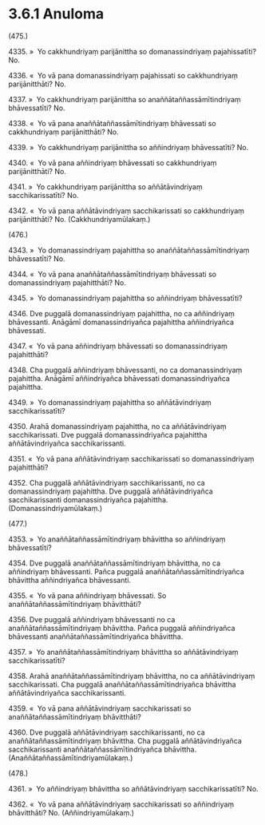 # 3.6.1 Anuloma

(475.)

4335\. »  Yo cakkhundriyaṃ parijānittha so domanassindriyaṃ pajahissatīti? No.

4336\. «  Yo vā pana domanassindriyaṃ pajahissati so cakkhundriyaṃ parijānitthāti? No.

4337\. »  Yo cakkhundriyaṃ parijānittha so anaññātaññassāmītindriyaṃ bhāvessatīti? No.

4338\. «  Yo vā pana anaññātaññassāmītindriyaṃ bhāvessati so cakkhundriyaṃ parijānitthāti? No.

4339\. »  Yo cakkhundriyaṃ parijānittha so aññindriyaṃ bhāvessatīti? No.

4340\. «  Yo vā pana aññindriyaṃ bhāvessati so cakkhundriyaṃ parijānitthāti? No.

4341\. »  Yo cakkhundriyaṃ parijānittha so aññātāvindriyaṃ sacchikarissatīti? No.

4342\. «  Yo vā pana aññātāvindriyaṃ sacchikarissati so cakkhundriyaṃ parijānitthāti? No. (Cakkhundriyamūlakaṃ.)

(476.)

4343\. »  Yo domanassindriyaṃ pajahittha so anaññātaññassāmītindriyaṃ bhāvessatīti? No.

4344\. «  Yo vā pana anaññātaññassāmītindriyaṃ bhāvessati so domanassindriyaṃ pajahitthāti? No.

4345\. »  Yo domanassindriyaṃ pajahittha so aññindriyaṃ bhāvessatīti?

4346\. Dve puggalā domanassindriyaṃ pajahittha, no ca aññindriyaṃ bhāvessanti. Anāgāmī domanassindriyañca pajahittha aññindriyañca bhāvessati.

4347\. «  Yo vā pana aññindriyaṃ bhāvessati so domanassindriyaṃ pajahitthāti?

4348\. Cha puggalā aññindriyaṃ bhāvessanti, no ca domanassindriyaṃ pajahittha. Anāgāmī aññindriyañca bhāvessati domanassindriyañca pajahittha.

4349\. »  Yo domanassindriyaṃ pajahittha so aññātāvindriyaṃ sacchikarissatīti?

4350\. Arahā domanassindriyaṃ pajahittha, no ca aññātāvindriyaṃ sacchikarissati. Dve puggalā domanassindriyañca pajahittha aññātāvindriyañca sacchikarissanti.

4351\. «  Yo vā pana aññātāvindriyaṃ sacchikarissati so domanassindriyaṃ pajahitthāti?

4352\. Cha puggalā aññātāvindriyaṃ sacchikarissanti, no ca domanassindriyaṃ pajahittha. Dve puggalā aññātāvindriyañca sacchikarissanti domanassindriyañca pajahittha. (Domanassindriyamūlakaṃ.)

(477.)

4353\. »  Yo anaññātaññassāmītindriyaṃ bhāvittha so aññindriyaṃ bhāvessatīti?

4354\. Dve puggalā anaññātaññassāmītindriyaṃ bhāvittha, no ca aññindriyaṃ bhāvessanti. Pañca puggalā anaññātaññassāmītindriyañca bhāvittha aññindriyañca bhāvessanti.

4355\. «  Yo vā pana aññindriyaṃ bhāvessati. So anaññātaññassāmītindriyaṃ bhāvitthāti?

4356\. Dve puggalā aññindriyaṃ bhāvessanti no ca anaññātaññassāmītindriyaṃ bhāvittha. Pañca puggalā aññindriyañca bhāvessanti anaññātaññassāmītindriyañca bhāvittha.

4357\. »  Yo anaññātaññassāmītindriyaṃ bhāvittha so aññātāvindriyaṃ sacchikarissatīti?

4358\. Arahā anaññātaññassāmītindriyaṃ bhāvittha, no ca aññātāvindriyaṃ sacchikarissati. Cha puggalā anaññātaññassāmītindriyañca bhāvittha aññātāvindriyañca sacchikarissanti.

4359\. «  Yo vā pana aññātāvindriyaṃ sacchikarissati so anaññātaññassāmītindriyaṃ bhāvitthāti?

4360\. Dve puggalā aññātāvindriyaṃ sacchikarissanti, no ca anaññātaññassāmītindriyaṃ bhāvittha. Cha puggalā aññātāvindriyañca sacchikarissanti anaññātaññassāmītindriyañca bhāvittha. (Anaññātaññassāmītindriyamūlakaṃ.)

(478.)

4361\. »  Yo aññindriyaṃ bhāvittha so aññātāvindriyaṃ sacchikarissatīti? No.

4362\. «  Yo vā pana aññātāvindriyaṃ sacchikarissati so aññindriyaṃ bhāvitthāti? No. (Aññindriyamūlakaṃ.)
